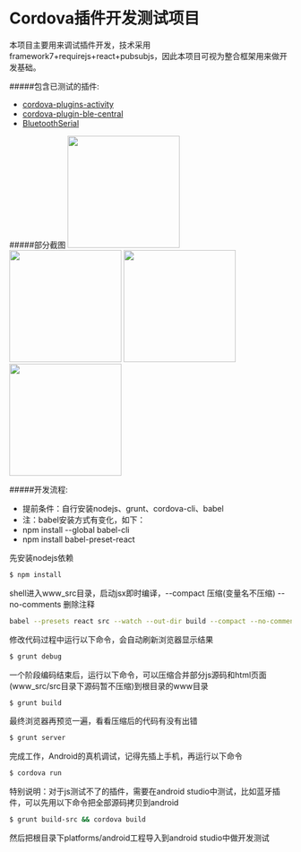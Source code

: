 Cordova插件开发测试项目
==============

本项目主要用来调试插件开发，技术采用framework7+requirejs+react+pubsubjs，因此本项目可视为整合框架用来做开发基础。

#####包含已测试的插件:
- [cordova-plugins-activity](https://github.com/cfansimon/cordova-plugins-activity)
- [cordova-plugin-ble-central](https://github.com/don/cordova-plugin-ble-central)
- [BluetoothSerial](https://github.com/don/BluetoothSerial)

#####部分截图
<img src="https://raw.githubusercontent.com/cfansimon/framework7-react-requirejs/master/screenshot/Screenshot_2015-09-10-11-49-50.png" width="200px" />
<img src="https://raw.githubusercontent.com/cfansimon/framework7-react-requirejs/master/screenshot/Screenshot_2015-10-20-23-43-14.png" width="200px" />
<img src="https://raw.githubusercontent.com/cfansimon/framework7-react-requirejs/master/screenshot/Screenshot_2015-10-20-23-43-18.png" width="200px" />
<img src="https://raw.githubusercontent.com/cfansimon/framework7-react-requirejs/master/screenshot/Screenshot_2015-10-20-23-43-41.png" width="200px" />

#####开发流程:
- 提前条件：自行安装nodejs、grunt、cordova-cli、babel
- 注：babel安装方式有变化，如下：
- npm install --global babel-cli
- npm install babel-preset-react

先安装nodejs依赖
```bash
$ npm install
```
shell进入www_src目录，启动jsx即时编译，--compact 压缩(变量名不压缩) --no-comments 删除注释
```bash
babel --presets react src --watch --out-dir build --compact --no-comments
```
修改代码过程中运行以下命令，会自动刷新浏览器显示结果
```bash
$ grunt debug
```
一个阶段编码结束后，运行以下命令，可以压缩合并部分js源码和html页面(www_src/src目录下源码暂不压缩)到根目录的www目录
```bash
$ grunt build
```
最终浏览器再预览一遍，看看压缩后的代码有没有出错
```bash
$ grunt server
```
完成工作，Android的真机调试，记得先插上手机，再运行以下命令
```bash
$ cordova run
```

特别说明：对于js测试不了的插件，需要在android studio中测试，比如蓝牙插件，可以先用以下命令把全部源码拷贝到android
```bash
$ grunt build-src && cordova build
```
然后把根目录下platforms/android工程导入到android studio中做开发测试
